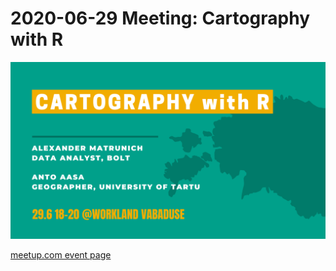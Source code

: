 2020-06-29 Meeting: Cartography with R
=======================================

![event poster](poster.png)



[meetup.com event
page](https://www.meetup.com/r-tallinn/events/278721182/)



